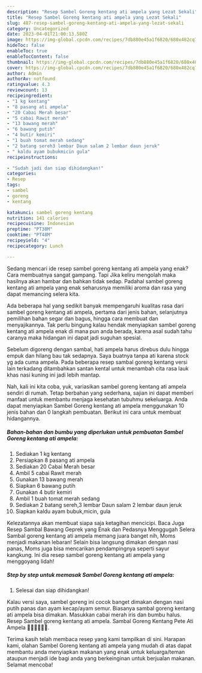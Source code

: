 ```yaml
---
description: "Resep Sambel Goreng kentang ati ampela yang Lezat Sekali"
title: "Resep Sambel Goreng kentang ati ampela yang Lezat Sekali"
slug: 487-resep-sambel-goreng-kentang-ati-ampela-yang-lezat-sekali
category: Uncategorized
date: 2023-04-01T21:00:13.580Z
image: https://img-global.cpcdn.com/recipes/7db880e45a1f6820/680x482cq70/sambel-goreng-kentang-ati-ampela-foto-resep-utama.jpg
hideToc: false
enableToc: true
enableTocContent: false
thumbnail: https://img-global.cpcdn.com/recipes/7db880e45a1f6820/680x482cq70/sambel-goreng-kentang-ati-ampela-foto-resep-utama.jpg
cover: https://img-global.cpcdn.com/recipes/7db880e45a1f6820/680x482cq70/sambel-goreng-kentang-ati-ampela-foto-resep-utama.jpg
author: Admin
authorAv: notfound
ratingvalue: 4.3
reviewcount: 13
recipeingredient:
- "1 kg kentang"
- "8 pasang ati ampela"
- "20 Cabai Merah besar"
- "5 cabai Rawit merah"
- "13 bawang merah"
- "6 bawang putih"
- "4 butir kemiri"
- "1 buah tomat merah sedang"
- "2 batang sereh3 lembar Daun salam 2 lembar daun jeruk"
- " kaldu ayam bubukmicin gula"
recipeinstructions:

- "Sudah jadi dan siap dihidangkan!"
categories:
- Resep
tags:
- sambel
- goreng
- kentang

katakunci: sambel goreng kentang 
nutrition: 141 calories
recipecuisine: Indonesian
preptime: "PT38M"
cooktime: "PT48M"
recipeyield: "4"
recipecategory: Lunch

---
```



Sedang mencari ide resep sambel goreng kentang ati ampela yang enak? Cara membuatnya sangat gampang. Tapi Jika keliru mengolah maka hasilnya akan hambar dan bahkan tidak sedap. Padahal sambel goreng kentang ati ampela yang enak seharusnya memiliki aroma dan rasa yang dapat memancing selera kita.


Ada beberapa hal yang sedikit banyak mempengaruhi kualitas rasa dari sambel goreng kentang ati ampela, pertama dari jenis bahan, selanjutnya pemilihan bahan segar dan bagus, hingga cara membuat dan menyajikannya. Tak perlu bingung kalau hendak menyiapkan sambel goreng kentang ati ampela enak di mana pun anda berada, karena asal sudah tahu caranya maka hidangan ini dapat jadi suguhan spesial.

Sebelum digoreng dengan sambal, hati ampela harus direbus dulu hingga empuk dan hilang bau tak sedapnya. Saya buatnya tanpa ati karena stock yg ada cuma ampela. Pada beberapa resep sambal goreng kentang versi lain terkadang ditambahkan santan kental untuk menambah cita rasa lauk khas nasi kuning ini jadi lebih mantap.


Nah, kali ini kita coba, yuk, variasikan sambel goreng kentang ati ampela sendiri di rumah. Tetap berbahan yang sederhana, sajian ini dapat memberi manfaat untuk membantu menjaga kesehatan tubuhmu sekeluarga. Anda dapat menyiapkan Sambel Goreng kentang ati ampela menggunakan 10 jenis bahan dan 0 langkah pembuatan. Berikut ini cara untuk membuat hidangannya.

<!--inarticleads1-->

##### Bahan-bahan dan bumbu yang diperlukan untuk pembuatan Sambel Goreng kentang ati ampela:

1. Sediakan 1 kg kentang
1. Persiapkan 8 pasang ati ampela
1. Sediakan 20 Cabai Merah besar
1. Ambil 5 cabai Rawit merah
1. Gunakan 13 bawang merah
1. Siapkan 6 bawang putih
1. Gunakan 4 butir kemiri
1. Ambil 1 buah tomat merah sedang
1. Sediakan 2 batang sereh,3 lembar Daun salam 2 lembar daun jeruk
1. Siapkan  kaldu ayam bubuk,micin, gula


Kelezatannya akan membuat siapa saja ketagihan mencicipi. Baca Juga Resep Sambal Bawang Geprek yang Enak dan Pedasnya Menggugah Selera Sambal goreng kentang ati ampela memang juara banget nih, Moms menjadi makanan lebaran! Selain bisa langsung dimakan dengan nasi panas, Moms juga bisa mencarikan pendampingnya seperti sayur kangkung. Ini dia resep sambel goreng kentang ati ampela yang menggoyang lidah! 

<!--inarticleads2-->

##### Step by step untuk memasak Sambel Goreng kentang ati ampela:


1. Selesai dan siap dihidangkan!

Kalau versi saya, sambel goreng ini cocok banget dimakan dengan nasi putih panas dan ayam kecap/ayam semur. Biasanya sambal goreng kentang ati ampela bisa dimakan. Masukkan cabai merah iris dan bumbu halus. Resep Sambel goreng kentang ati ampela. Sambal Goreng Kentang Pete Ati Ampela 👍🏼👍🏼👍🏼. 

Terima kasih telah membaca resep yang kami tampilkan di sini. Harapan kami, olahan Sambel Goreng kentang ati ampela yang mudah di atas dapat membantu anda menyiapkan makanan yang enak untuk keluarga/teman ataupun menjadi ide bagi anda yang berkeinginan untuk berjualan makanan. Selamat mencoba!
